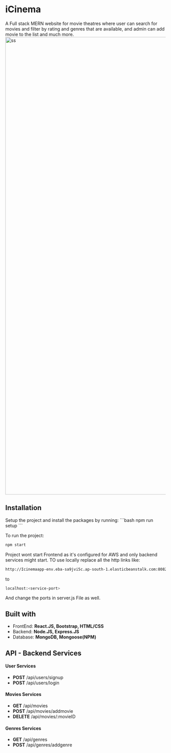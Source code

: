 # iCinema
A Full stack MERN website for movie theatres where user can search for movies and filter by rating and genres that are available,
and admin can add movie to the list and much more.
<img width="1438" alt="ss" src="https://user-images.githubusercontent.com/25881325/67157291-7e05dc00-f32a-11e9-8d0e-00e6ecda5b7d.png">

<h2>Installation </h2>
Setup the project and install the packages by running: 
```bash
npm run setup
```

To run the project:
```bash
npm start
```
Project wont start Frontend as it's configured for AWS and only backend services might start. TO use locally replace all the http links like:
```bash
http://Icinemaapp-env.eba-sa9jvi5c.ap-south-1.elasticbeanstalk.com:8082
```
to
```bash
localhost:<service-port>
```
And change the ports in server.js File as well.
 
<h2> Built with  </h2>
<ul>
  <li>FrontEnd: <b> React.JS, Bootstrap, HTML/CSS </b></li>
  <li>Backend:  <b> Node.JS, Express.JS </b> </li>
  <li>Database: <b> MongoDB, Mongoose(NPM) </b> </li>
</ul>

<h2> API - Backend Services </h2>
<h4> User Services </h4>
<ul>
  <li> <b>POST</b> /api/users/signup </li>
  <li> <b>POST</b>  /api/users/login  </li>
</ul>

<h4> Movies Services</h4>
<ul>
  <li> <b>GET</b> /api/movies </li>
  <li> <b>POST</b> /api/movies/addmovie </li>
  <li> <b>DELETE</b> /api/movies/:movieID </li>
</ul>

<h4> Genres Services</h4>
<ul>
  <li> <b>GET</b> /api/genres </li>
  <li> <b>POST</b> /api/genres/addgenre </li>
</ul>
